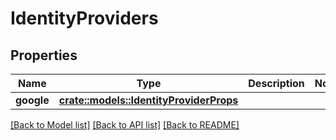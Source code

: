 # IdentityProviders

## Properties

Name | Type | Description | Notes
------------ | ------------- | ------------- | -------------
**google** | [**crate::models::IdentityProviderProps**](IdentityProviderProps.md) |  | 

[[Back to Model list]](../README.md#documentation-for-models) [[Back to API list]](../README.md#documentation-for-api-endpoints) [[Back to README]](../README.md)


